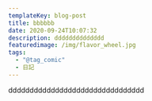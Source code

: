 ```yaml
---
templateKey: blog-post
title: bbbbbb
date: 2020-09-24T10:07:32
description: dddddddddddddd
featuredimage: /img/flavor_wheel.jpg
tags:
  - "@tag_comic"
  - 日記
---
```

dddddddddddddddddddddddddddddddd